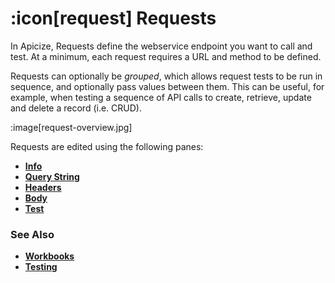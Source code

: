 # :icon[request] Requests
In Apicize, Requests define the webservice endpoint you want to call and test.  At a minimum, each request requires a URL and method to be defined.

Requests can optionally be *grouped*, which allows request tests to be run in sequence, and optionally pass values between them.  This can be useful, for example, when testing a sequence of API calls to create, retrieve, update and delete a record (i.e. CRUD).

:image[request-overview.jpg]

Requests are edited using the following panes:

* [**Info**](help:requests/info)
* [**Query String**](help:requests/query)
* [**Headers**](help:requests/headers)
* [**Body**](help:requests/body)
* [**Test**](help:requests/test)

### See Also

* [**Workbooks**](help:workbooks)
* [**Testing**](help:testing)
